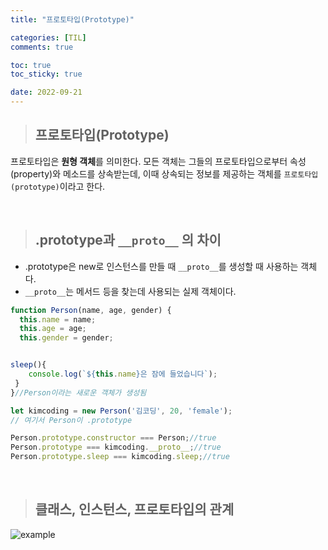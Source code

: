 ```yaml
---
title: "프로토타입(Prototype)"

categories: [TIL]
comments: true

toc: true
toc_sticky: true

date: 2022-09-21
---
```


> ## 프로토타입(Prototype)

프로토타입은 **원형 객체**를 의미한다.
모든 객체는 그들의 프로토타입으로부터 속성(property)와 메소드를 상속받는데, 이때 상속되는 정보를 제공하는 객체를 `프로토타입(prototype)`이라고 한다.

<br/>

> ## .prototype과 `__proto__` 의 차이

- .prototype은 new로 인스턴스를 만들 때 `__proto__`를 생성할 때 사용하는 객체다.
- `__proto__`는 메서드 등을 찾는데 사용되는 실제 객체이다.

```javascript
function Person(name, age, gender) {
  this.name = name;
  this.age = age;
  this.gender = gender;


sleep(){
    console.log(`${this.name}은 잠에 들었습니다`);
 }
}//Person이라는 새로운 객체가 생성됨

let kimcoding = new Person('김코딩', 20, 'female');
// 여기서 Person이 .prototype

Person.prototype.constructor === Person;//true
Person.prototype === kimcoding.__proto__;//true
Person.prototype.sleep === kimcoding.sleep;//true


```

<br/>

> ## 클래스, 인스턴스, 프로토타입의 관계

![example](https://user-images.githubusercontent.com/111376707/191464092-7bf2a707-d37c-4d86-9088-11a8d5dbee5d.png)
